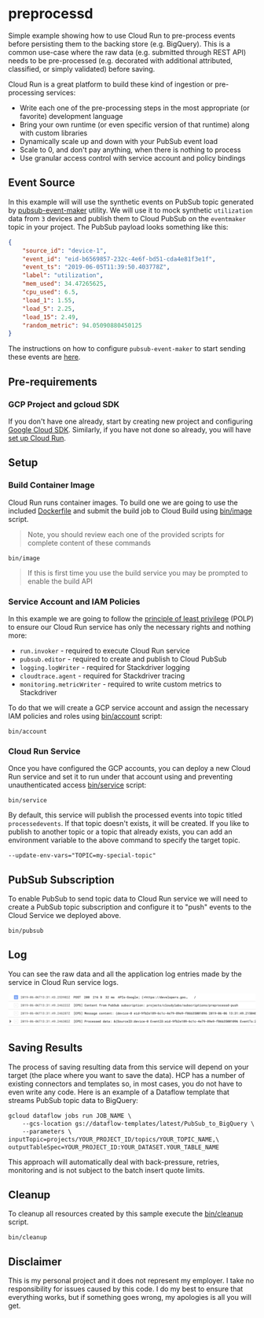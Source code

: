 # preprocessd

Simple example showing how to use Cloud Run to pre-process events before persisting them to the backing store (e.g. BigQuery). This is a common use-case where the raw data (e.g. submitted through REST API) needs to be pre-processed (e.g. decorated with additional attributed, classified, or simply validated) before saving.

Cloud Run is a great platform to build these kind of ingestion or pre-processing services:

* Write each one of the pre-processing steps in the most appropriate (or favorite) development language
* Bring your own runtime (or even specific version of that runtime) along with custom libraries
* Dynamically scale up and down with your PubSub event load
* Scale to 0, and don't pay anything, when there is nothing to process
* Use granular access control with service account and policy bindings

## Event Source

In this example will will use the synthetic events on PubSub topic generated by [pubsub-event-maker](https://github.com/mchmarny/pubsub-event-maker) utility. We will use it to mock synthetic `utilization` data from `3` devices and publish them to Cloud PubSub on the `eventmaker` topic in your project. The PubSub payload looks something like this:

```json
{
    "source_id": "device-1",
    "event_id": "eid-b6569857-232c-4e6f-bd51-cda4e81f3e1f",
    "event_ts": "2019-06-05T11:39:50.403778Z",
    "label": "utilization",
    "mem_used": 34.47265625,
    "cpu_used": 6.5,
    "load_1": 1.55,
    "load_5": 2.25,
    "load_15": 2.49,
    "random_metric": 94.05090880450125
}
```

The instructions on how to configure `pubsub-event-maker` to start sending these events are [here](https://github.com/mchmarny/pubsub-event-maker).

## Pre-requirements

### GCP Project and gcloud SDK

If you don't have one already, start by creating new project and configuring [Google Cloud SDK](https://cloud.google.com/sdk/docs/). Similarly, if you have not done so already, you will have [set up Cloud Run](https://cloud.google.com/run/docs/setup).


## Setup

### Build Container Image

Cloud Run runs container images. To build one we are going to use the included [Dockerfile](./Dockerfile) and submit the build job to Cloud Build using [bin/image](./bin/image) script.

> Note, you should review each one of the provided scripts for complete content of these commands

```shell
bin/image
```

> If this is first time you use the build service you may be prompted to enable the build API

### Service Account and IAM Policies

In this example we are going to follow the [principle of least privilege](https://searchsecurity.techtarget.com/definition/principle-of-least-privilege-POLP) (POLP) to ensure our Cloud Run service has only the necessary rights and nothing more:

* `run.invoker` - required to execute Cloud Run service
* `pubsub.editor` - required to create and publish to Cloud PubSub
* `logging.logWriter` - required for Stackdriver logging
* `cloudtrace.agent` - required for Stackdriver tracing
* `monitoring.metricWriter` - required to write custom metrics to Stackdriver

To do that we will create a GCP service account and assign the necessary IAM policies and roles using [bin/account](./bin/account) script:

```shell
bin/account
```

### Cloud Run Service

Once you have configured the GCP accounts, you can deploy a new Cloud Run service and set it to run under that account using and preventing unauthenticated access [bin/service](./bin/service) script:

```shell
bin/service
```

By default, this service will publish the processed events into topic titled `processedevents`. If that topic doesn't exists, it will be created. If you like to publish to another topic or a topic that already exists, you can add an environment variable to the above command to specify the target topic.

```shell
--update-env-vars="TOPIC=my-special-topic"
```

## PubSub Subscription

To enable PubSub to send topic data to Cloud Run service we will need to create a PubSub topic subscription and configure it to "push" events to the Cloud Service we deployed above.

```shell
bin/pubsub
```

## Log

You can see the raw data and all the application log entries made by the service in Cloud Run service logs.

<img src="images/log.png" alt="Cloud Run Log">

## Saving Results

The process of saving resulting data from this service will depend on your target (the place where you want to save the data). HCP has a number of existing connectors and templates so, in most cases, you do not have to even write any code. Here is an example of a Dataflow template that streams PubSub topic data to BigQuery:

```shell
gcloud dataflow jobs run JOB_NAME \
    --gcs-location gs://dataflow-templates/latest/PubSub_to_BigQuery \
    --parameters \
inputTopic=projects/YOUR_PROJECT_ID/topics/YOUR_TOPIC_NAME,\
outputTableSpec=YOUR_PROJECT_ID:YOUR_DATASET.YOUR_TABLE_NAME
```

This approach will automatically deal with back-pressure, retries, monitoring and is not subject to the batch insert quote limits.


## Cleanup

To cleanup all resources created by this sample execute the [bin/cleanup](bin/cleanup) script.

```shell
bin/cleanup
```

## Disclaimer

This is my personal project and it does not represent my employer. I take no responsibility for issues caused by this code. I do my best to ensure that everything works, but if something goes wrong, my apologies is all you will get.


